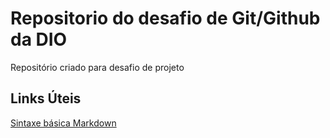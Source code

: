 # Repositorio do desafio de Git/Github da DIO
Repositório criado para desafio de projeto

## Links Úteis
[Sintaxe básica Markdown](https://www.markdownguide.org/basic-syntax/)
